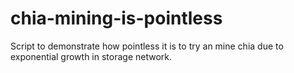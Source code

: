 # chia-mining-is-pointless
Script to demonstrate how pointless it is to try an mine chia due to exponential growth in storage network. 
